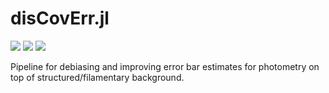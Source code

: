 # disCovErr.jl

[![][action-img]][action-url]
[![][docs-dev-img]][docs-dev-url]
[![][codecov-img]][codecov-url]

Pipeline for debiasing and improving error bar estimates for photometry on top of structured/filamentary background.

<!-- URLS -->
[action-img]: https://github.com/andrew-saydjari/disCovErr.jl/workflows/Unit%20test/badge.svg
[action-url]: https://github.com/andrew-saydjari/disCovErr.jl/actions

[docs-dev-img]: https://img.shields.io/badge/docs-dev-blue.svg
[docs-dev-url]: https://andrew-saydjari.github.io/disCovErr.jl/dev/

[codecov-img]: https://codecov.io/github/andrew-saydjari/disCovErr.jl/coverage.svg?branch=master
[codecov-url]: https://codecov.io/github/andrew-saydjari/disCovErr.jl?branch=main

